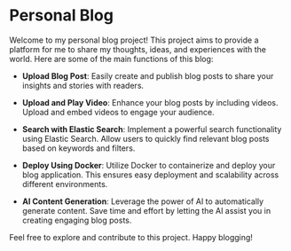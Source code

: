 # Personal Blog

Welcome to my personal blog project! This project aims to provide a platform for me to share my thoughts, ideas, and experiences with the world. Here are some of the main functions of this blog:

- **Upload Blog Post**: Easily create and publish blog posts to share your insights and stories with readers.

- **Upload and Play Video**: Enhance your blog posts by including videos. Upload and embed videos to engage your audience.

- **Search with Elastic Search**: Implement a powerful search functionality using Elastic Search. Allow users to quickly find relevant blog posts based on keywords and filters.

- **Deploy Using Docker**: Utilize Docker to containerize and deploy your blog application. This ensures easy deployment and scalability across different environments.

- **AI Content Generation**: Leverage the power of AI to automatically generate content. Save time and effort by letting the AI assist you in creating engaging blog posts.

Feel free to explore and contribute to this project. Happy blogging!
